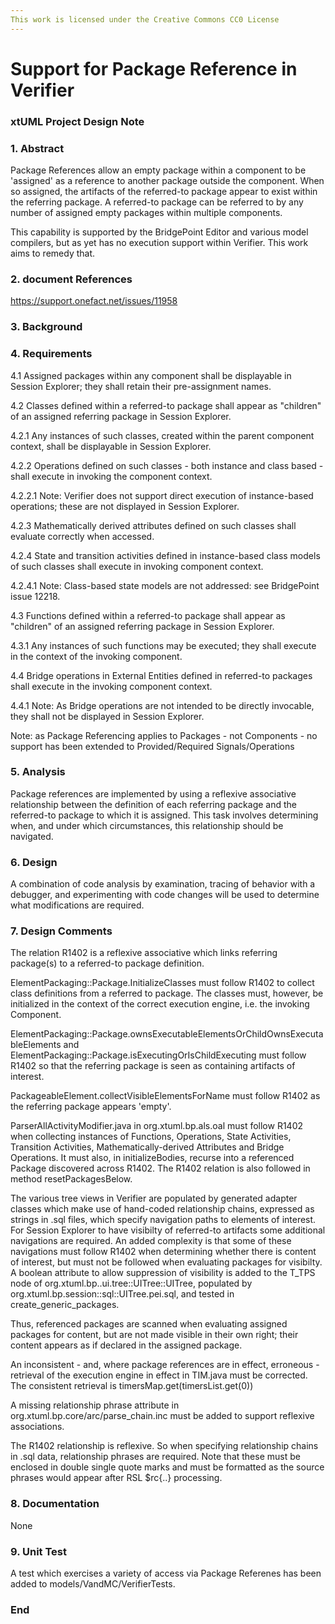 ```yaml
---
This work is licensed under the Creative Commons CC0 License
---
```



# Support for Package Reference in Verifier
### xtUML Project Design Note


### 1. Abstract


Package References allow an empty package within a component to be 'assigned' as a reference to another package outside the component. 
When so assigned, the artifacts of the referred-to package appear to exist within the referring package. A referred-to package can be 
referred to by any number of assigned empty packages within multiple components.

This capability is supported by the BridgePoint Editor and various model compilers, but as yet has no execution support within Verifier. 
This work aims to remedy that.

### 2. document References

https://support.onefact.net/issues/11958

### 3. Background

### 4. Requirements

4.1 Assigned packages within any component shall be displayable in Session Explorer; they shall retain their pre-assignment names.

4.2 Classes defined within a referred-to package shall appear as "children" of an assigned referring package in Session Explorer.

4.2.1 Any instances of such classes, created within the parent component context, shall be displayable in Session Explorer.

4.2.2 Operations defined on such classes - both instance and class based - shall execute in invoking the component context.

4.2.2.1 Note: Verifier does not support direct execution of instance-based operations; these are not displayed in Session Explorer.

4.2.3 Mathematically derived attributes defined on such classes shall evaluate correctly when accessed.

4.2.4 State and transition activities defined in instance-based class models of such classes shall execute in invoking component context.

4.2.4.1 Note: Class-based state models are not addressed: see BridgePoint issue 12218.

4.3 Functions defined within a referred-to package shall appear as "children" of an assigned referring package in Session Explorer.

4.3.1 Any instances of such functions may be executed; they shall execute in the context of the invoking component.

4.4 Bridge operations in External Entities defined in referred-to packages shall execute in the invoking component context.

4.4.1 Note: As Bridge operations are not intended to be directly invocable, they shall not be displayed in Session Explorer.

Note: as Package Referencing applies to Packages - not Components - no support has been extended to Provided/Required Signals/Operations

### 5. Analysis
Package references are implemented by using a reflexive associative relationship between the definition of each referring package and the 
referred-to package to which it is assigned. This task involves determining when, and under which circumstances, this relationship should
be navigated.

### 6. Design
A combination of code analysis by examination, tracing of behavior with a debugger, and experimenting with code changes will be used to 
determine what modifications are required.

### 7. Design Comments


The relation R1402 is a reflexive associative which links referring package(s) to a referred-to package definition.

ElementPackaging::Package.InitializeClasses must follow R1402 to collect class definitions from a referred to package. The classes must, however, be initialized in the context of the correct execution engine, i.e. the invoking Component.

ElementPackaging::Package.ownsExecutableElementsOrChildOwnsExecutableElements and ElementPackaging::Package.isExecutingOrIsChildExecuting must follow R1402 so that the referring package is seen as containing artifacts of interest.

PackageableElement.collectVisibleElementsForName must follow R1402 as the referring package appears 'empty'.

ParserAllActivityModifier.java in org.xtuml.bp.als.oal must follow R1402 when collecting instances of Functions, Operations, State Activities, Transition Activities, Mathematically-derived Attributes and Bridge Operations. It must also, in initializeBodies, recurse into a referenced Package discovered across R1402. The R1402 relation is also followed in method resetPackagesBelow.

The various tree views in Verifier are populated by generated adapter classes which make use of hand-coded relationship chains, expressed as strings in .sql files, which specify navigation paths to elements of interest. For Session Explorer to have visibilty of referred-to artifacts some additional navigations are required. An added complexity is that some of these navigations must follow R1402 when determining whether there is content of interest, but must not be followed when evaluating packages for visibilty. A boolean attribute to allow suppression of visibility is added to the T_TPS node of org.xtuml.bp..ui.tree::UITree::UITree, populated by org.xtuml.bp.session::sql::UITree.pei.sql, and tested in create_generic_packages.

Thus, referenced packages are scanned when evaluating assigned packages for content, but are not made visible in their own right; their content appears as if declared in the assigned package.

An inconsistent - and, where package references are in effect, erroneous - retrieval of the execution engine in effect in TIM.java must be corrected. The consistent retrieval is timersMap.get(timersList.get(0))

A missing relationship phrase attribute in org.xtuml.bp.core/arc/parse_chain.inc must be added to support reflexive associations.

The R1402 relationship is reflexive. So when specifying relationship chains in .sql data, relationship phrases are required. Note that these must be enclosed in double single quote marks and must be formatted as the source phrases would appear after RSL $rc{..} processing.

### 8. Documentation

None

### 9. Unit Test

A test which exercises a variety of access via Package Referenes has been added to models/VandMC/VerifierTests.

### End
